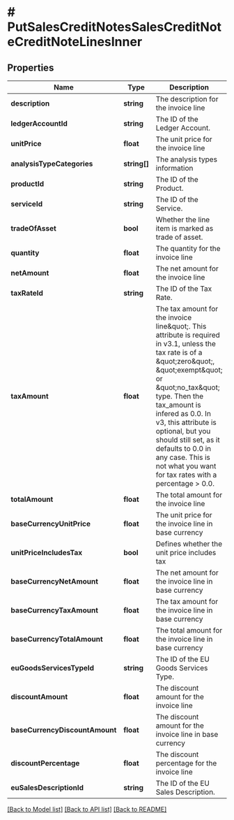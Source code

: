 # # PutSalesCreditNotesSalesCreditNoteCreditNoteLinesInner

## Properties

Name | Type | Description | Notes
------------ | ------------- | ------------- | -------------
**description** | **string** | The description for the invoice line | [optional]
**ledgerAccountId** | **string** | The ID of the Ledger Account. | [optional]
**unitPrice** | **float** | The unit price for the invoice line | [optional]
**analysisTypeCategories** | **string[]** | The analysis types information | [optional]
**productId** | **string** | The ID of the Product. | [optional]
**serviceId** | **string** | The ID of the Service. | [optional]
**tradeOfAsset** | **bool** | Whether the line item is marked as trade of asset. | [optional]
**quantity** | **float** | The quantity for the invoice line | [optional]
**netAmount** | **float** | The net amount for the invoice line | [optional]
**taxRateId** | **string** | The ID of the Tax Rate. | [optional]
**taxAmount** | **float** | The tax amount for the invoice line\&quot;. This attribute is required in v3.1, unless the tax rate is of a \&quot;zero\&quot;, \&quot;exempt\&quot; or \&quot;no_tax\&quot; type. Then the tax_amount is infered as 0.0. In v3, this attribute is optional, but you should still set, as it defaults to 0.0 in any case. This is not what you want for tax rates with a percentage &gt; 0.0. | [optional]
**totalAmount** | **float** | The total amount for the invoice line | [optional]
**baseCurrencyUnitPrice** | **float** | The unit price for the invoice line in base currency | [optional]
**unitPriceIncludesTax** | **bool** | Defines whether the unit price includes tax | [optional]
**baseCurrencyNetAmount** | **float** | The net amount for the invoice line in base currency | [optional]
**baseCurrencyTaxAmount** | **float** | The tax amount for the invoice line in base currency | [optional]
**baseCurrencyTotalAmount** | **float** | The total amount for the invoice line in base currency | [optional]
**euGoodsServicesTypeId** | **string** | The ID of the EU Goods Services Type. | [optional]
**discountAmount** | **float** | The discount amount for the invoice line | [optional]
**baseCurrencyDiscountAmount** | **float** | The discount amount for the invoice line in base currency | [optional]
**discountPercentage** | **float** | The discount percentage for the invoice line | [optional]
**euSalesDescriptionId** | **string** | The ID of the EU Sales Description. | [optional]

[[Back to Model list]](../../README.md#models) [[Back to API list]](../../README.md#endpoints) [[Back to README]](../../README.md)
